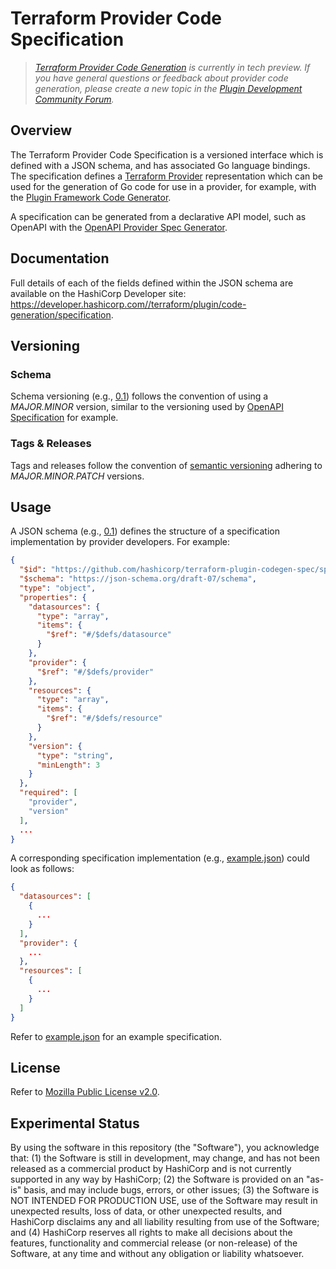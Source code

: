 # Terraform Provider Code Specification

> _[Terraform Provider Code Generation](https://developer.hashicorp.com/terraform/plugin/code-generation) is currently in tech preview. If you have general questions or feedback about provider code generation, please create a new topic in the [Plugin Development Community Forum](https://discuss.hashicorp.com/c/terraform-providers/tf-plugin-sdk)._

## Overview

The Terraform Provider Code Specification is a versioned interface which is defined with a JSON schema, and has associated Go language bindings. The specification defines a [Terraform Provider](https://developer.hashicorp.com/terraform/plugin) representation which can be used for the generation of Go code for use in a provider, for example, with the [Plugin Framework Code Generator](https://developer.hashicorp.com/terraform/plugin/code-generation/framework-generator).

A specification can be generated from a declarative API model, such as OpenAPI with the [OpenAPI Provider Spec Generator](https://developer.hashicorp.com/terraform/plugin/code-generation/openapi-generator).

## Documentation

Full details of each of the fields defined within the JSON schema are available on the HashiCorp Developer site: https://developer.hashicorp.com//terraform/plugin/code-generation/specification.

## Versioning

### Schema

Schema versioning (e.g., [0.1](./spec/v0.1/schema.json)) follows the convention of using a _MAJOR.MINOR_ version, similar to the versioning used by [OpenAPI Specification](https://github.com/OAI/OpenAPI-Specification/blob/main/schemas/v3.1/schema.json) for example.

### Tags & Releases

Tags and releases follow the convention of [semantic versioning](https://semver.org/) adhering to _MAJOR.MINOR.PATCH_ versions. 

## Usage 

A JSON schema (e.g., [0.1](./spec/v0.1/schema.json)) defines the structure of a specification implementation by provider developers. For example:

```json
{
  "$id": "https://github.com/hashicorp/terraform-plugin-codegen-spec/spec/v0.1/schema.json",
  "$schema": "https://json-schema.org/draft-07/schema",
  "type": "object",
  "properties": {
    "datasources": {
      "type": "array",
      "items": {
        "$ref": "#/$defs/datasource"
      }
    },
    "provider": {
      "$ref": "#/$defs/provider"
    },
    "resources": {
      "type": "array",
      "items": {
        "$ref": "#/$defs/resource"
      }
    },
    "version": {
      "type": "string",
      "minLength": 3
    }
  },
  "required": [
    "provider",
    "version"
  ],
  ...
}
```

A corresponding specification implementation (e.g., [example.json](./spec/v0.1/example.json)) could look as follows:

```json
{
  "datasources": [
    { 
      ...
    }
  ],
  "provider": {
    ...
  },
  "resources": [
    {
      ...
    }
  ]
}
```

Refer to [example.json](./spec/v0.1/example.json) for an example specification.

## License

Refer to [Mozilla Public License v2.0](./LICENSE).

## Experimental Status

By using the software in this repository (the "Software"), you acknowledge that: (1) the Software is still in development, may change, and has not been released as a commercial product by HashiCorp and is not currently supported in any way by HashiCorp; (2) the Software is provided on an "as-is" basis, and may include bugs, errors, or other issues; (3) the Software is NOT INTENDED FOR PRODUCTION USE, use of the Software may result in unexpected results, loss of data, or other unexpected results, and HashiCorp disclaims any and all liability resulting from use of the Software; and (4) HashiCorp reserves all rights to make all decisions about the features, functionality and commercial release (or non-release) of the Software, at any time and without any obligation or liability whatsoever.
